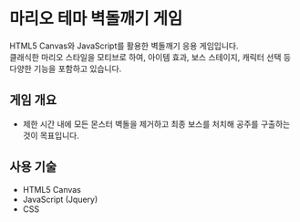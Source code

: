 # 마리오 테마 벽돌깨기 게임

HTML5 Canvas와 JavaScript를 활용한 벽돌깨기 응용 게임입니다.  
클래식한 마리오 스타일을 모티브로 하여, 아이템 효과, 보스 스테이지, 캐릭터 선택 등 다양한 기능을 포함하고 있습니다.

## 게임 개요

- 제한 시간 내에 모든 몬스터 벽돌을 제거하고 최종 보스를 처치해 공주를 구출하는 것이 목표입니다.

## 사용 기술

- HTML5 Canvas
- JavaScript (Jquery)
- CSS
